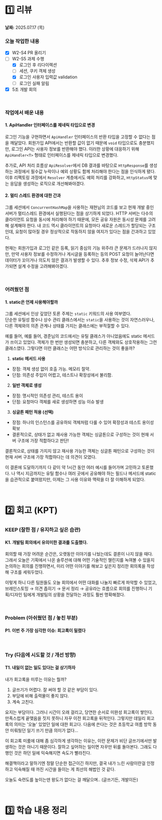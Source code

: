 # 1️⃣ 리뷰
**날짜:** 2025.07.17 (목)

### 오늘 작업한 내용

- [X] W2-S4 PR 올리기
- [ ] W2-S5 과제 수행
    - [X] 로그인 후 리다이렉션
    - [ ] 세션, 쿠키 객체 생성
    - [X] 로그인 사용자 입력값 validation
    - [ ] 로그인 실패 알림
- [X] 5조 개발 회의

<br/>

### 작업에서 배운 내용

#### 1. ApiHandler 인터페이스를 제네릭 타입으로 변경

로그인 기능을 구현하면서 `ApiHandler` 인터페이스의 반환 타입을 고정할 수 없다는 점을 깨달았다.
회원가입 API에서는 반환할 값이 없기 때문에 `void` 타입으로도 충분했지만, 로그인 API는 사용자 정보를 반환해야 했다.
이러한 상황에 대응하기 위해 `ApiHandler<T>` 형태로 인터페이스를 제네릭 타입으로 변경했다.

추가로, API 처리 흐름상 `ApiResolver`에서 DB 결과를 바탕으로 `HttpResponse`를 생성하는 과정에서 필수값 누락이나 예외 상황도 함께 처리해야 한다는 점을 인식하게 됐다. 
이후 리팩토링 과정에서 `Resolver` 계층에서도 예외 처리를 강화하고, `HttpStatus`에 맞는 응답을 생성하는 로직으로 개선해봐야겠다.

#### 2. 멀티 스레드 환경에 대한 간과

그룹 세션에서 `ConcurrentHashMap`을 사용하는 재현님의 코드를 보고 현재 개발 중인 서버가 멀티스레드 환경에서 실행된다는 점을 상기하게 되었다.
HTTP 서버는 다수의 클라이언트 요청을 동시에 처리해야 하기 때문에, 모든 공유 자원은 동시성 문제를 고려해 설계해야 한다.
내 코드 역시 클라이언트의 요청마다 새로운 스레드가 할당되는 구조인데, 요청이 많아질 경우 정상적으로 작동하지 않을 여지가 있다는 점을 간과하고 있었다.

현재는 회원가입과 로그인 같은 등록, 읽기 중심의 기능 위주라 큰 문제가 드러나지 않지만,
만약 사용자 정보를 수정하거나 게시글을 등록하는 등의 POST 요청이 늘어난다면 데이터가 꼬이거나 의도치 않은 결과가 발생할 수 있다.
추후 정보 수정, 삭제 API가 추가되면 설계 수정을 고려해봐야겠다.

<br/>

### 어려웠던 점

#### 1. static은 언제 사용해야할까

그룹 세션에서 인상 깊었던 토론 주제는 `static` 키워드의 사용 여부였다.  
단순한 유틸성 함수나 상수 관리 클래스에서는 `static`을 사용하는 것이 자연스러우나,
다른 객체와의 의존 관계나 상태를 가지는 클래스에는 부적절할 수 있다.

예를 들어, 예를 들어, 경준님의 코드에서는 유틸 클래스가 아니었음에도 static 메서드가 쓰이고 있었다.
객체가 한 번만 생성되면 충분하고, 다른 객체와도 상호작용하는 그런 클래스였다.
그렇다면 이런 클래스는 어떤 방식으로 관리하는 것이 좋을까?

1. **static 메서드 사용**
  - 장점: 객체 생성 없이 호출 가능. 메모리 절약.
  - 단점: 의존성 주입이 어렵고, 테스트나 확장성에서 불리함.

2. **일반 객체로 생성**
  - 장점: 명시적인 의존성 관리, 테스트 용이
  - 단점: 요청마다 객체를 새로 생성하면 성능 이슈 발생

3. **싱글톤 패턴 적용 (선택)**
  - 장점: 하나의 인스턴스를 공유하되 객체처럼 다룰 수 있어 확장성과 테스트 용이성 확보
  - 결론적으로, 상태가 없고 재사용 가능한 객체는 싱글톤으로 구성하는 것이 현재 서버 구조에 가장 적합하다고 판단!

결론적으로, 상태를 가지지 않고 재사용 가능한 객체는 싱글톤 패턴으로 구성하는 것이 현재 서버 구조에 가장 적합하다는 데 의견이 모였다.

이 결론에 도달하기까지 다 같이 약 1시간 동안 여러 예시를 들어가며 고민하고 토론했다.
나 역시 지금까지는 유틸 함수나 여러 곳에서 공유해야 하는 필드나 메서드에 static을 습관적으로 붙여왔지만,
이제는 그 사용 이유와 맥락을 더 잘 이해하게 되었다.

<br/>

#  2️⃣ 회고 (KPT)

### KEEP (잘한 점 / 유지하고 싶은 습관)

#### K1. 개발팀 회의에서 유의미한 결과를 도출했다.

회의할 때 가장 어려운 순간은, 오랫동안 이야기를 나눴는데도 결론이 나지 않을 때다.
그래서 오늘은 기획에서 나온 솔루션에 대해 어떤 기술적인 챌린지를 녹여볼 수 있을지 논의하는 회의를 진행하면서,
미리 어떤 이야기를 해보고 싶은지 정리한 회의록을 작성해 구조를 세워두었다.

이렇게 하니 다른 팀원들도 오늘 회의에서 어떤 대화를 나눌지 빠르게 파악할 수 있었고,
브레인스토밍 → 의견 좁히기 → 문서 정리 → 공유라는 흐름으로 회의를 진행하니
기획/디자인 팀에게 개발팀의 상황을 전달하는 과정도 훨씬 명확해졌다.


<br/>

### Problem (아쉬웠던 점 / 놓친 부분)

#### P1. 이번 주 가장 심각한 이슈: 회고록이 밀렸다

<br/>

### Try (다음에 시도할 것 / 개선 방향)

#### T1. 내일이 없는 일도 있다는 걸 상기하자

내가 회고록을 미루는 이유는 뭘까?
1. 글쓰기가 어렵다. 잘 써야 할 것 같은 부담이 있다.
2. 부담에 비해 출력물이 좋지 않다.
3. 계속 고친다.

요지는 부담이다. 그러니 시간이 오래 걸리고, 당연한 순서로 미완성 회고록이 쌓인다. 만족스럽게 끝맺음을 짓지 못하니 자꾸 이전 회고록을 뒤적인다.
그렇지만 데일리 회고록의 의미는 '오늘' 있었던 일에 대한 회고다. 다음에 쓴다는 것은 초등학교 여름 방학 동안 미뤄뒀던 일기 쓰기 만큼 의미가 없다...

이 회고록 미룸에 대해 좀 심각하게 생각하는 이유는, 이런 문제가 비단 글쓰기에서만 발생하는 것은 아니기 때문이다.
잘하고 싶어하는 일이면 자꾸만 뒤를 돌아본다. 그래도 다행인 것은 하던 일에 익숙해지면 속도가 빨라진다.

해결책이라고 말하기엔 정말 단순한 접근이긴 하지만,
결국 내가 느린 사람이란걸 인정하고 익숙해질 때 까진 시간을 들이는 게 최선의 해법인 것 같다.

오늘도 숙련도를 높이는덴 왕도가 없다는 걸 깨달으며.. (글쓰기든, 개발이든) 

<br/>

#  3️⃣ 학습 내용 정리

<br/>
